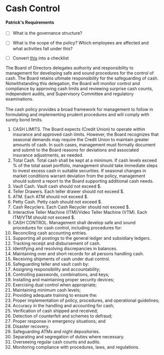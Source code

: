 # Cash Control

#### Patrick's Requirements

* [ ] What is the governance structure?&#x20;
* [ ] What is the scope of the policy? Which employees are affected and what activities fall under this?&#x20;
* [ ] Convert [this](https://publishedguides.ncua.gov/examiner/Content/ExaminersGuide/Credit%20Union%20Operations/CashOperations/Exam%20Procedures.htm) into a checklist



The Board of Directors delegates authority and responsibility to management for developing safe and sound procedures for the control of cash. The Board retains ultimate responsibility for the safeguarding of cash. Notwithstanding this delegation, the Board will monitor control and compliance by approving cash limits and reviewing surprise cash counts, independent audits, and Supervisory Committee and regulatory examinations.\
&#x20;\
The cash policy provides a broad framework for management to follow in formulating and implementing prudent procedures and will comply with surety bond limits.

1. CASH LIMITS. The Board expects (Credit Union) to operate within insurance and approved cash limits. However, the Board recognizes that seasonal demands may require the Credit Union to maintain greater amounts of cash. In such cases, management must formally document and submit to the Board reasons for deviations and associated insurance adjustments, as needed.
2. Total Cash. Total cash shall be kept at a minimum. If cash levels exceed % of the total asset portfolio, management should take immediate steps to invest excess cash in suitable securities. If seasonal changes in market conditions warrant deviation from the policy, management should submit a report to the Board supporting additional cash needs.&#x20;
3. Vault Cash. Vault cash should not exceed $.
4. Teller Drawers. Each teller drawer should not exceed $.
5. ATM. Each ATM should not exceed $.
6. Petty Cash. Petty cash should not exceed $.
7. Cash Recyclers. Each Cash Recycler should not exceed $.
8. Interactive Teller Machine (ITM)/Video Teller Machine (VTM). Each ITM/VTM should not exceed $.
9. CASH CONTROL. Management shall develop safe and sound procedures for cash control, including procedures for:
10. Reconciling cash accounting entries.
11. Supporting all postings to the general ledger and subsidiary ledgers.&#x20;
12. Tracking receipt and disbursement of cash.&#x20;
13. Identifying and resolving discrepancies in balances.&#x20;
14. Maintaining over and short records for all persons handling cash.&#x20;
15. Receiving shipments of cash under dual control.&#x20;
16. Safeguarding teller and vault cash by:
17. Assigning responsibility and accountability;
18. Controlling passwords, combinations, and keys;
19. Installing and maintaining proper security devices;
20. Exercising dual control when appropriate;
21. Maintaining minimum cash levels;
22. Providing adequate training to ensure the:
23. Proper implementation of policy, procedures, and operational guidelines;
24. Accuracy in the handling and accounting for cash;
25. Verification of cash shipped and received;
26. Detection of counterfeit and schemes to defraud;
27. Proper response in emergency situations; and
28. Disaster recovery.
29. Safeguarding ATMs and night depositories.&#x20;
30. Separating and segregation of duties where necessary.&#x20;
31. Overseeing regular cash counts and audits.&#x20;
32. Monitoring compliance with procedures, laws, and regulations.
